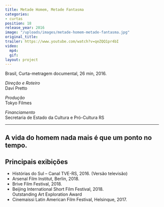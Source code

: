 ```yaml
---
title: Metade Homem, Metade Fantasma
categories:
- curtas
position: 18
release_year: 2016
image: "/uploads/images/metade-homem-metade-fantasma.jpg"
original_title: 
trailer: https://www.youtube.com/watch?v=qeZQQ1pr4bI
video:
  mp4: 
  gif: 
layout: project
---
```


Brasil, Curta-metragem documental, 26 min, 2016.

_Direção e Roteiro_  
Davi Pretto

_Produção_  
Tokyo Filmes

_Financiamento_  
Secretaria de Estado da Cultura e Pró-Cultura RS

---
A vida do homem nada mais é que um ponto no tempo.
---

## Principais exibições

- Histórias do Sul – Canal TVE-RS, 2016. (Versão televisão)
- Arsenal Film Institut, Berlin, 2018.
- Brive Film Festival, 2018.
- Beijing International Short Film Festival, 2018.  
  Outstanding Art Exploration Award
- Cinemaissi Latin American Film Festival, Helsinque, 2017.
